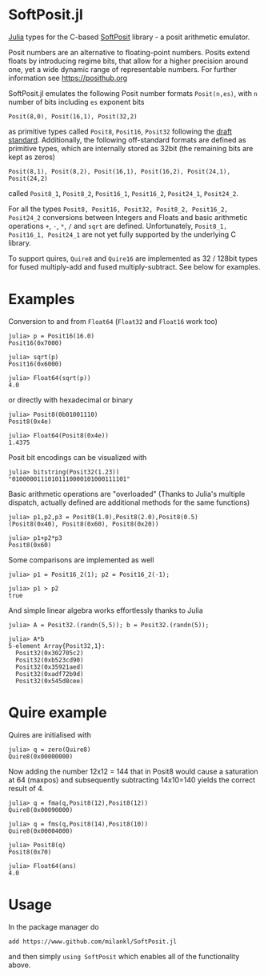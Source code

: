 # SoftPosit.jl

[Julia](https://julialang.org/) types for the C-based [SoftPosit](https://gitlab.com/cerlane/SoftPosit) library - a posit arithmetic emulator.

Posit numbers are an alternative to floating-point numbers. Posits extend floats by introducing regime bits, that allow for a higher precision around one, yet a wide dynamic range of representable numbers. For further information see https://posithub.org

SoftPosit.jl emulates the following Posit number formats `Posit(n,es)`, with `n` number of bits including `es` exponent bits

    Posit(8,0), Posit(16,1), Posit(32,2)
    
as primitive types called `Posit8`, `Posit16`, `Posit32` following the [draft standard](https://posithub.org/docs/posit_standard.pdf). Additionally, the following off-standard formats are defined as primitive types, which are internally stored as 32bit (the remaining bits are kept as zeros)

    Posit(8,1), Posit(8,2), Posit(16,1), Posit(16,2), Posit(24,1), Posit(24,2)
   
called `Posit8_1`, `Posit8_2`, `Posit16_1`, `Posit16_2`, `Posit24_1`, `Posit24_2`.

For all the types `Posit8, Posit16, Posit32, Posit8_2, Posit16_2, Posit24_2` conversions between Integers and Floats and basic arithmetic operations `+`, `-`, `*`, `/` and `sqrt` are defined. Unfortunately, `Posit8_1, Posit16_1, Posit24_1` are not yet fully supported by the underlying C library.

To support quires, `Quire8` and `Quire16` are implemented as 32 / 128bit types for fused multiply-add and fused multiply-subtract. See below for examples.

# Examples

Conversion to and from `Float64` (`Float32` and `Float16` work too)

    julia> p = Posit16(16.0)
    Posit16(0x7000)

    julia> sqrt(p)
    Posit16(0x6000)

    julia> Float64(sqrt(p))
    4.0

or directly with hexadecimal or binary

    julia> Posit8(0b01001110)
    Posit8(0x4e)

    julia> Float64(Posit8(0x4e))
    1.4375
  
Posit bit encodings can be visualized with

    julia> bitstring(Posit32(1.23))
    "01000001110101110000101000111101"

Basic arithmetic operations are "overloaded" (Thanks to Julia's multiple dispatch, actually defined are additional methods for the same functions)

    julia> p1,p2,p3 = Posit8(1.0),Posit8(2.0),Posit8(0.5)
    (Posit8(0x40), Posit8(0x60), Posit8(0x20))

    julia> p1+p2*p3
    Posit8(0x60)

Some comparisons are implemented as well

    julia> p1 = Posit16_2(1); p2 = Posit16_2(-1);

    julia> p1 > p2
    true

And simple linear algebra works effortlessly thanks to Julia
    
    julia> A = Posit32.(randn(5,5)); b = Posit32.(randn(5));

    julia> A*b
    5-element Array{Posit32,1}:
      Posit32(0x302705c2)   
      Posit32(0xb523cd90)   
      Posit32(0x35921aed)
      Posit32(0xadf72b9d)   
      Posit32(0x545d8cee)

# Quire example

Quires are initialised with
    
    julia> q = zero(Quire8)
    Quire8(0x00000000)

Now adding the number 12x12 = 144 that in Posit8 would cause a saturation at 64 (maxpos) and subsequently subtracting 14x10=140 yields the correct result of 4.

    julia> q = fma(q,Posit8(12),Posit8(12))
    Quire8(0x00090000)

    julia> q = fms(q,Posit8(14),Posit8(10))
    Quire8(0x00004000)

    julia> Posit8(q)
    Posit8(0x70)

    julia> Float64(ans)
    4.0

# Usage

In the package manager do

    add https://www.github.com/milankl/SoftPosit.jl
 
and then simply `using SoftPosit` which enables all of the functionality above.

